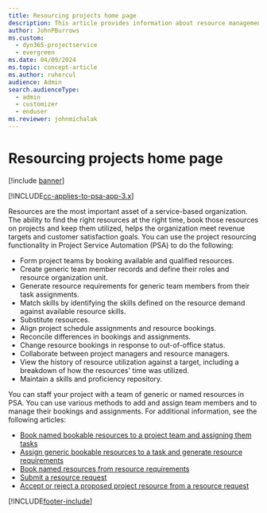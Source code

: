 ```yaml
---
title: Resourcing projects home page
description: This article provides information about resource management capabilities in Project Service Automation (PSA) for Dynamics 365.
author: JohnPBurrows
ms.custom: 
  - dyn365-projectservice
  - evergreen
ms.date: 04/09/2024
ms.topic: concept-article
ms.author: ruhercul
audience: Admin
search.audienceType: 
  - admin
  - customizer
  - enduser
ms.reviewer: johnmichalak
---
```

# Resourcing projects home page

[!include [banner](../includes/psa-now-project-operations.md)]

[!INCLUDE[cc-applies-to-psa-app-3.x](../includes/cc-applies-to-psa-app-3x.md)]

Resources are the most important asset of a service-based organization. The ability to find the right resources at the right time, book those resources on projects and keep them utilized, helps the organization meet revenue targets and customer satisfaction goals. You can use the project resourcing functionality in Project Service Automation (PSA) to do the following:

- Form project teams by booking available and qualified resources.
- Create generic team member records and define their roles and resource organization unit.
- Generate resource requirements for generic team members from their task assignments.
- Match skills by identifying the skills defined on the resource demand against available resource skills.
- Substitute resources.
- Align project schedule assignments and resource bookings.
- Reconcile differences in bookings and assignments.
- Change resource bookings in response to out-of-office status.
- Collaborate between project managers and resource managers.
- View the history of resource utilization against a target, including a breakdown of how the resources' time was utilized.
- Maintain a skills and proficiency repository.


You can staff your project with a team of generic or named resources in PSA. You can use various methods to add and assign team members and to manage their bookings and assignments. For additional information, see the following articles:

- [Book named bookable resources to a project team and assigning them tasks](assign-named-bookable-resource.md)
- [Assign generic bookable resources to a task and generate resource requirements](assign-generic-bookable-resource.md)
- [Book named resources from resource requirements](book-named-resource.md)
- [Submit a resource request](submit-resource-request.md)
- [Accept or reject a proposed project resource from a resource request](accept-reject-proposed-resource.md)


[!INCLUDE[footer-include](../includes/footer-banner.md)]
